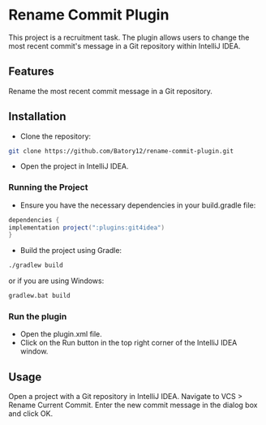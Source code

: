 # Rename Commit Plugin
This project is a recruitment task. The plugin allows users to change the most recent commit's message in a Git repository within IntelliJ IDEA.  
## Features
Rename the most recent commit message in a Git repository.
## Installation
* Clone the repository:
```bash
git clone https://github.com/Batory12/rename-commit-plugin.git
```
* Open the project in IntelliJ IDEA.
### Running the Project
* Ensure you have the necessary dependencies in your build.gradle file:
```groovy
dependencies {
implementation project(":plugins:git4idea")
}
```
* Build the project using Gradle:
```bash
./gradlew build
 ```
or if you are using Windows:
```bash
gradlew.bat build
```

### Run the plugin
* Open the plugin.xml file.
* Click on the Run button in the top right corner of the IntelliJ IDEA window.
## Usage
Open a project with a Git repository in IntelliJ IDEA.
Navigate to VCS > Rename Current Commit.
Enter the new commit message in the dialog box and click OK.